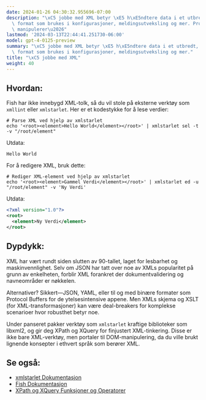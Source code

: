 ```yaml
---
date: 2024-01-26 04:30:32.955696-07:00
description: "\xC5 jobbe med XML betyr \xE5 h\xE5ndtere data i et utbredt, strukturert\
  \ format som brukes i konfigurasjoner, meldingsutveksling og mer. Programmerere\
  \ manipulerer\u2026"
lastmod: '2024-03-13T22:44:41.251730-06:00'
model: gpt-4-0125-preview
summary: "\xC5 jobbe med XML betyr \xE5 h\xE5ndtere data i et utbredt, strukturert\
  \ format som brukes i konfigurasjoner, meldingsutveksling og mer."
title: "\xC5 jobbe med XML"
weight: 40
---
```


## Hvordan:
Fish har ikke innebygd XML-tolk, så du vil stole på eksterne verktøy som `xmllint` eller `xmlstarlet`. Her er et kodestykke for å lese verdier:

```fish
# Parse XML ved hjelp av xmlstarlet
echo '<root><element>Hello World</element></root>' | xmlstarlet sel -t -v "/root/element"
```

Utdata:
```
Hello World
```

For å redigere XML, bruk dette:

```fish
# Rediger XML-element ved hjelp av xmlstarlet
echo '<root><element>Gammel Verdi</element></root>' | xmlstarlet ed -u "/root/element" -v 'Ny Verdi'
```

Utdata:
```xml
<?xml version="1.0"?>
<root>
  <element>Ny Verdi</element>
</root>
```

## Dypdykk:
XML har vært rundt siden slutten av 90-tallet, laget for lesbarhet og maskinvennlighet. Selv om JSON har tatt over noe av XMLs popularitet på grunn av enkelheten, forblir XML forankret der dokumentvalidering og navneområder er nøkkelen.

Alternativer? Sikkert—JSON, YAML, eller til og med binære formater som Protocol Buffers for de ytelsesintensive appene. Men XMLs skjema og XSLT (for XML-transformasjoner) kan være deal-breakers for komplekse scenarioer hvor robusthet betyr noe.

Under panseret pakker verktøy som `xmlstarlet` kraftige biblioteker som libxml2, og gir deg XPath og XQuery for finjustert XML-tinkering. Disse er ikke bare XML-verktøy, men portaler til DOM-manipulering, da du ville brukt lignende konsepter i ethvert språk som berører XML.

## Se også:
- [xmlstarlet Dokumentasjon](http://xmlstar.sourceforge.net/doc/UG/xmlstarlet-ug.html)
- [Fish Dokumentasjon](https://fishshell.com/docs/current/index.html)
- [XPath og XQuery Funksjoner og Operatorer](https://www.w3.org/TR/xpath-functions/)
